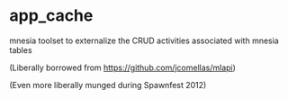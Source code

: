 app_cache
=========

mnesia toolset to externalize the CRUD activities associated with mnesia tables

(Liberally borrowed from https://github.com/jcomellas/mlapi)

(Even more liberally munged during Spawnfest 2012)


